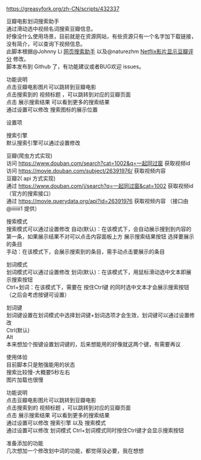 https://greasyfork.org/zh-CN/scripts/432337

豆瓣电影划词搜索助手<br>
通过滑动选中视频名词搜索豆瓣信息。<br>
好像没什么使用场景，目前就是在资源网站，有些资源只有一个名字加下载链接，没有简介，可以查询下视频信息。<br>
此脚本根据@Johnny Li [网页搜索助手](https://greasyfork.org/zh-CN/scripts/389784) 以及@naturezhm [Netflix影片显示豆瓣评分](https://greasyfork.org/zh-CN/scripts/432337) 修改。<br>
脚本发布到 Github 了，有功能建议或者BUG欢迎 issues。

功能说明<br>
点击豆瓣电影图片可以跳转到豆瓣电影<br>
点击搜索到的 视频标题 ，可以跳转到对应的豆瓣页面<br>
点击 展示搜索结果 可以看到更多的搜索结果<br>
通过设置可以修改 搜索图标的展示位置<br>


设置项

搜索引擎<br>
默认搜索引擎可以通过设置修改

豆瓣(爬虫方式实现)<br>
访问 https://www.douban.com/search?cat=1002&q=一起同过窗 获取视频id<br>
访问 https://movie.douban.com/subject/26391976/ 获取视频内容<br>
豆瓣2( api 方式实现)<br>
通过 https://www.douban.com/j/search?q=一起同过窗&cat=1002 获取视频id（官方的搜索接口）<br>
通过 https://movie.querydata.org/api?id=26391976 获取视频内容 （接口由 @iiiiiii1 提供）<br>

搜索模式<br>
搜索模式可以通过设置修改
自动(默认)：在该模式下，会自动展示搜到到内容的第一条，如果展示结果不对可以点击内容面板上方 展示搜索结果按钮 选择要展示的条目<br>
手动：在该模式下，会展示搜索到的条目，需手动点击要展示的条目<br>

划词模式<br>
划词模式可以通过设置修改
划词(默认)：在该模式下，用鼠标滑动选中文本即展示搜索按钮<br>
Ctrl+划词：在该模式下，需要在 按住Ctrl键 的同时选中文本才会展示搜索按钮（之后会考虑按键可设置）<br>

划词键<br>
划词键设置在划词模式中选择划词键+划词选项才会生效，划词键可以通过设置修改<br>
Ctrl(默认)<br>
Alt<br>
本来想加个按键设置划词键的，后来想能用的好像就这两个键，有需要再议<br>

使用体验<br>
目前脚本只是勉强能用的状态<br>
搜索比较慢-大概要5秒左右<br>
图片加载也很慢<br>

功能说明<br>
点击豆瓣电影图片可以跳转到豆瓣电影<br>
点击搜索到的 视频标题 ，可以跳转到对应的豆瓣页面<br>
点击 展示搜索结果 可以看到更多的搜索结果<br>
通过设置可以修改 搜索引擎 以及 搜索模式<br>
通过设置可以修改 划词模式 Ctrl+划词模式同时按住Ctrl键才会显示搜索按钮<br>

准备添加的功能<br>
几次想加一个修改划中词的功能，都觉得没必要，我在想想
